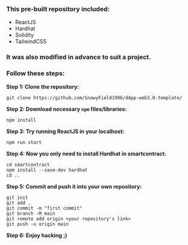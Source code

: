 ### This pre-built repository included:
  - ReactJS
  - Hardhat
  - Solidity
  - TailwindCSS

### It was also modified in advance to suit a project.

### Follow these steps:

**Step 1: Clone the repository:**
```
git clone https://github.com/SnowyField1906/dApp-web3.0-template/
```

**Step 2: Download necessary `npm` files/libraries:**
```
npm install
```

**Step 3: Try running ReactJS in your localhost:**
```
npm run start
```

**Step 4: Now you only need to install Hardhat in smartcontract:**
```
cd smartcontract
npm install --save-dev hardhat
cd ..
```

**Step 5: Commit and push it into your own repository:**
```
git init
git add .
git commit -m "first commit"
git branch -M main
git remote add origin <your repository's link>
git push -u origin main
```

**Step 6: Enjoy hacking ;)**
